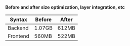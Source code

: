 **Before and after size optimization, layer integration, etc**

| Syntax      | Before | After  |
| ----------- | ------ | ------ |
| Backend     | 1.07GB | 612MB  |
| Frontend    | 560MB  | 522MB  |